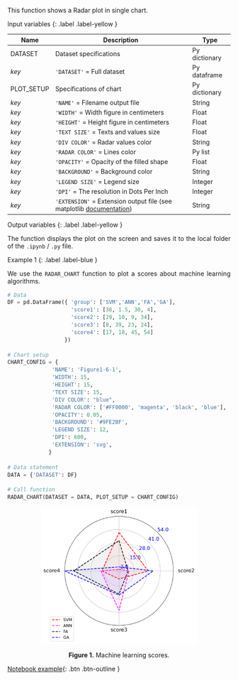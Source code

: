 <!-- ---
title: Radar
layout: home
nav_order: 6
parent: Charts
--- -->

<!--Don't delete ths script-->
<script src = "https://polyfill.io/v3/polyfill.min.js?features=es6"></script>
<script id = "MathJax-script" async src="https://cdn.jsdelivr.net/npm/mathjax@3/es5/tex-mml-chtml.js"></script>
<!--Don't delete ths script-->

<p align = "justify">This function shows a Radar plot in single chart.</p>

Input variables
{: .label .label-yellow }

<table style = "width:100%">
    <thead>
      <tr>
        <th>Name</th>
        <th>Description</th>
        <th>Type</th>
      </tr>
    </thead>
    <tr>
        <td>DATASET</td>
        <td>Dataset specifications</td>
        <td>Py dictionary</td>
    </tr>
    <tr>
        <td><i>key</i></td>
        <td><code>'DATASET'</code> = Full dataset</td>
        <td>Py dataframe</td>
    </tr> 
    <tr>
        <td>PLOT_SETUP</td>
        <td>Specifications of chart</td>
        <td>Py dictionary</td>
    </tr>  
    <tr>
        <td><i>key</i></td>
        <td><code>'NAME'</code> = Filename output file</td>
        <td>String</td>
    </tr>  
    <tr>
        <td><i>key</i></td>
        <td><code>'WIDTH'</code> = Width figure in centimeters</td>
        <td>Float</td>
    </tr>
    <tr>
        <td><i>key</i></td>
        <td><code>'HEIGHT'</code> = Height figure in centimeters</td>
        <td>Float</td>
    </tr> 
    <tr>
        <td><i>key</i></td>
        <td><code>'TEXT SIZE'</code> = Texts and values size</td>
        <td>Float</td>
    </tr>
    <tr>
        <td><i>key</i></td>
        <td><code>'DIV COLOR'</code> = Radar values color</td>
        <td>String</td>
    </tr>
    <tr>
        <td><i>key</i></td>
        <td><code>'RADAR COLOR'</code> = Lines color</td>
        <td>Py list</td>
    </tr>  
    <tr>
        <td><i>key</i></td>
        <td><code>'OPACITY'</code> = Opacity of the filled shape</td>
        <td>Float</td>
    </tr>
    <tr>
        <td><i>key</i></td>
        <td><code>'BACKGROUND'</code> = Background color</td>
        <td>String</td>
    </tr>
    <tr>
        <td><i>key</i></td>
        <td><code>'LEGEND SIZE'</code> = Legend size</td>
        <td>Integer</td>
    </tr> 
    <tr>
        <td><i>key</i></td>
        <td><code>'DPI'</code> = The resolution in Dots Per Inch</td>
        <td>Integer</td>
    </tr>   
    <tr>
        <td><i>key</i></td>
        <td><code>'EXTENSION'</code> = Extension output file (see matplotlib <a href="https://matplotlib.org/stable/api/_as_gen/matplotlib.pyplot.savefig.html" target="_blank">documentation</a>)</td>
        <td>String</td>
    </tr>
</table>

Output variables
{: .label .label-yellow }

<p align = "justify">The function displays the plot on the screen and saves it to the local folder of the <code>.ipynb</code> / <code>.py</code> file.</p>

Example 1
{: .label .label-blue }

<p align = "justify">We use the <code>RADAR_CHART</code> function to plot a scores about machine learning algorithms.</p>

```python
# Data
DF = pd.DataFrame({ 'group': ['SVM','ANN','FA','GA'],
                    'score1': [38, 1.5, 30, 4],
                    'score2': [29, 10, 9, 34],
                    'score3': [8, 39, 23, 24],
                    'score4': [17, 18, 45, 54]
                  })
   
# Chart setup
CHART_CONFIG = {
              'NAME': 'Figure1-6-1',
              'WIDTH': 15, 
              'HEIGHT': 15,
              'TEXT SIZE': 15,
              'DIV COLOR': "blue",
              'RADAR COLOR': ['#FF0000', 'magenta', 'black', 'blue'],
              'OPACITY': 0.05,
              'BACKGROUND': '#9FE2BF',
              'LEGEND SIZE': 12,
              'DPI': 600, 
              'EXTENSION': 'svg',
             }

# Data statement 
DATA = {'DATASET': DF}

# Call function
RADAR_CHART(DATASET = DATA, PLOT_SETUP = CHART_CONFIG)
```
<center><img src="assets/images/figure1-6-1.svg" width="70%"></center>
<p align = "center"><b>Figure 1.</b> Machine learning scores.</p>

[Notebook example](https://drive.google.com/file/d/1r_5ruUQC5iKxJ3C8KHCxUfTxRN3U01bJ/view?usp=sharing){: .btn .btn-outline }